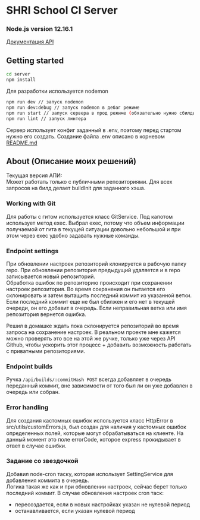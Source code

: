 # SHRI School CI Server

### Node.js version 12.16.1

[Документация API](https://documenter.getpostman.com/view/10695911/SzS2yooe?version=latest)

## Getting started

```bash
cd server
npm install
```

Для разработки используется nodemon

```bash
npm run dev // запуск nodemon
npm run dev:debug // запуск nodemon в дебаг режиме
npm run start // запуск сервера в прод режиме (обязательно нужно сбилдить клиент, перед запуском этой команды)
npm run lint // запуск линтера
```

Сервер использует конфиг заданный в .env, поэтому перед стартом нужно его создать.
Создание файла .env описано в корневом [README.md](../README.md)

## About (Описание моих решений)

Текущая версия АПИ:  
Может работать только с публичными репозиториями.
Для всех запросов на билд делает buildInit для заданного хэша.

### Working with Git

Для работы с гитом используется класс GitService. Под капотом использует метод exec.
Выбрал exec, потому что объем информации получаемой от гита в текущей ситуации довольно
небольшой и при этом через exec удобно задавать нужные команды.

### Endpoint settings

При обновлении настроек репозиторий клонируется в рабочую папку repo.
При обновлении репозитория предыдущий удаляется и в repo записывается новый репозиторий.  
Обработка ошибок по репозиторию происходит при сохранении настроек репозитория.
Во время сохранения он пытается его склонировать и затем вытащить последний коммит из указанной ветки.
Если последний коммит еще не был сбилжен и его нет в текущей очереди, он его добавит в очередь.
Если неправильная ветка или имя репозитория вернется ошибка.

Решил в домашке ждать пока склонируется репозиторий во время запроса на сохранение настроек.
В реальном проекте мне кажется можно проверять это все на этой же ручке,
только уже через API Github, чтобы ускорить этот процесс + добавить
возможность работать с приватными репозиториями.

### Endpoint builds

Ручка `/api/builds/:commitHash POST` всегда добавляет в очередь переданный коммит,
вне зависимости от того был ли он уже добавлен в очередь или собран.

### Error handling

Для создания кастомных ошибок используется класс HttpError в src/utils/customErrors.js,
был создан для наличия у кастомных ошибок определенных полей, которые могут обрабатываться на клиенте. На данный момент это поле errorCode, которое express прокидывает в ответ в случае ошибки.

### Задание со звездочкой

Добавил node-cron таску, которая использует SettingService для добавления коммита в очередь.  
Логика такая же как и при обновлении настроек, сейчас берет только последний коммит.
В случае обновления настроек cron таск:

- пересоздается, если в новых настройках указан не нулевой период
- останавливается, если указан нулевой период
